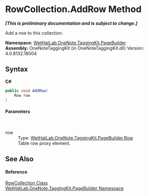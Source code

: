 # RowCollection.AddRow Method 
 _**\[This is preliminary documentation and is subject to change.\]**_

Add a row to this collection.

**Namespace:**&nbsp;<a href="56352230-71f2-f4b7-63a8-983965663af5">WetHatLab.OneNote.TaggingKit.PageBuilder</a><br />**Assembly:**&nbsp;OneNoteTaggingKit (in OneNoteTaggingKit.dll) Version: 4.0.8132.18004

## Syntax

**C#**<br />
``` C#
public void AddRow(
	Row row
)
```


#### Parameters
&nbsp;<dl><dt>row</dt><dd>Type: <a href="f05be1a3-e029-f22c-2aa9-fdd4596fe0b4">WetHatLab.OneNote.TaggingKit.PageBuilder.Row</a><br />Table row proxy element.</dd></dl>

## See Also


#### Reference
<a href="7351ef21-d6d5-507a-6d78-48a5ea420800">RowCollection Class</a><br /><a href="56352230-71f2-f4b7-63a8-983965663af5">WetHatLab.OneNote.TaggingKit.PageBuilder Namespace</a><br />